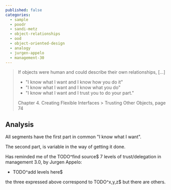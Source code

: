 ```yaml
---
published: false
categories:
  - sample
  - poodr
  - sandi-metz
  - object-relationships
  - ood
  - object-oriented-design
  - analogy
  - jurgen-appelo
  - management-30
---
```


>If objects were human and could describe their own relationships, [...]
>
>  * "I know what I want and I know how you do it"
>  * "I know what I want and I know what you do"
>  * "I know what I want and I trust you to do your part."
>
> Chapter 4. Creating Flexible Interfaces > Trusting Other Objects, page 74

## Analysis

All segments have the first part in common "I know what I want".

The second part, is variable in the way of getting it done. 

Has reminded me of the TODO^find source$ 7 levels of trust/delegation in management 3.0, by Jurgen Appelo:

  * TODO^add levels here$

the three expressed above correspond to TODO^x,y,z$ but there are others.